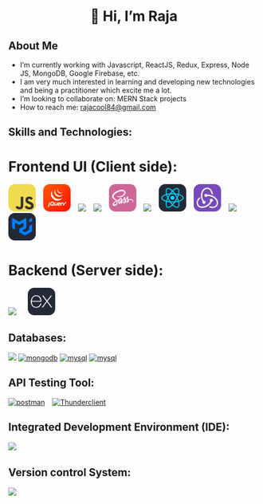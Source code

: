 ### <h1 align="center">👋 Hi, I’m Raja</h1>

## About Me

- I’m currently working with Javascript, ReactJS, Redux, Express, Node JS, MongoDB, Google Firebase, etc.
- I am very much interested in learning and developing new technologies and being a practitioner which excite me a lot.
- I’m looking to collaborate on: MERN Stack projects
- How to reach me: rajacool84@gmail.com

## Skills and Technologies:
# Frontend UI (Client side):
<p align="left">
<a href="https://developer.mozilla.org/en-US/docs/Web/JavaScript" target="_blank"> <img src="https://github.com/tandpfun/skill-icons/raw/main/icons/JavaScript.svg" width="55px" /></a> &ensp;
<a href="https://jquery.com/" target="_blank"> <img src="https://github.com/tandpfun/skill-icons/raw/main/icons/JQuery.svg" width="55px" /></a> &ensp;
<a href="https://www.w3.org/html/" target="_blank"><img src="https://profilinator.rishav.dev/skills-assets/html5-original-wordmark.svg"/></a> &ensp;
<a href="https://www.w3schools.com/css/" target="_blank"><img src="https://profilinator.rishav.dev/skills-assets/css3-original-wordmark.svg" width="105px" /></a> &ensp;
<a href="https://sass-lang.com/" target="_blank"><img src="https://github.com/tandpfun/skill-icons/raw/main/icons/Sass.svg" width="55px" /></a> &ensp;
<a href="https://tailwindcss.com/" target="_blank"><img src="https://www.vectorlogo.zone/logos/tailwindcss/tailwindcss-ar21.svg" width="180px" /></a> &ensp;
<a href="https://reactjs.org/" target="_blank"><img src="https://github.com/tandpfun/skill-icons/raw/main/icons/React-Dark.svg" width="55px" /></a> &ensp;
<a href="https://redux.js.org" target="_blank"> <img src="https://raw.githubusercontent.com/tandpfun/skill-icons/main/icons/Redux.svg" width="55px" /></a> &ensp;
<a href="https://getbootstrap.com" target="_blank"><img src="https://www.vectorlogo.zone/logos/getbootstrap/getbootstrap-ar21.svg"/></a> &ensp;
<a href="https://mui.com/" target="_blank"><img src="https://github.com/tandpfun/skill-icons/raw/main/icons/MaterialUI-Dark.svg" width="55px" /></a>
</p>

# Backend (Server side):
<p align="left">
<a href="https://nodejs.org" style="padding-right:8px;" target="_blank"> <img src="https://www.vectorlogo.zone/logos/nodejs/nodejs-horizontal.svg" width="120px" /></a> &ensp;
<a href="https://expressjs.com" target="_blank"><img src="https://github.com/tandpfun/skill-icons/raw/main/icons/ExpressJS-Dark.svg" alt="express" width="55px" /></a>
</p>

## Databases:
<p align="left">
<a href="https://firebase.google.com/" target="_blank"><img src="https://www.vectorlogo.zone/logos/firebase/firebase-ar21.svg"/></a> 
<a href="https://www.mongodb.com/" target="_blank"><img src="https://www.vectorlogo.zone/logos/mongodb/mongodb-ar21.svg" alt="mongodb" /></a> 
<a href="https://www.mysql.com/" target="_blank"><img src="https://www.vectorlogo.zone/logos/mysql/mysql-ar21.svg" alt="mysql" /></a> 
<a href="https://www.postgresql.org/" target="_blank"><img src="https://www.vectorlogo.zone/logos/postgresql/postgresql-ar21.svg" alt="mysql" /></a> 
</p>

## API Testing Tool:
<p align="left">
<a href="https://postman.com" target="_blank"><img src="https://www.vectorlogo.zone/logos/getpostman/getpostman-ar21.svg" alt="postman" width="155px" /></a> &ensp;
<a href="https://www.thunderclient.com/" target="_blank"><img src="https://encrypted-tbn0.gstatic.com/images?q=tbn:ANd9GcTYc7Hrt21jvrKVL78u__E_pJJp0moB9wK5C5gI1_s&s=0" alt="Thunderclient" width="55px" /></a>
</p>

## Integrated Development Environment (IDE):
<p align="left"><a href="https://code.visualstudio.com/" target="_blank"> <img src="https://www.vectorlogo.zone/logos/visualstudio_code/visualstudio_code-ar21.svg" width="155px" /></a></p>

## Version control System:
<p align="left"><a href="https://git-scm.com/" target="_blank"><img src="https://www.vectorlogo.zone/logos/git-scm/git-scm-ar21.svg"/></a></p>

<!---
raja1205/raja1205 is a ✨ special ✨ repository because its `README.md` (this file) appears on your GitHub profile.
You can click the Preview link to take a look at your changes.
--->

